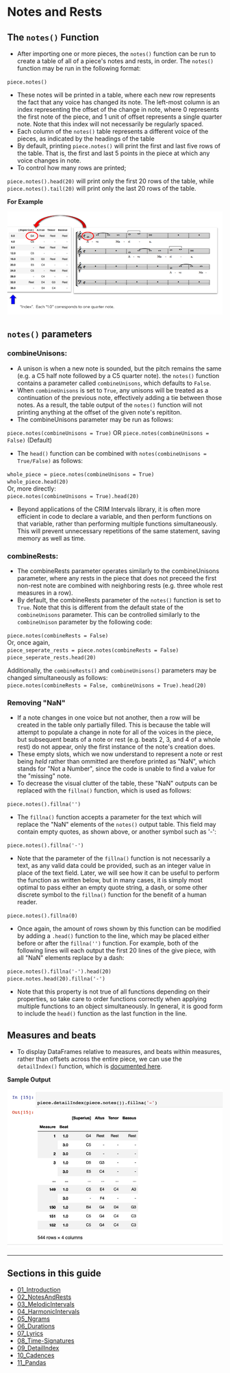 # Notes and Rests



## The `notes()` Function
  * After importing one or more pieces, the `notes()` function can be run to create a table of all of a piece's notes and rests, in order. The `notes()` function may be run in the following format:  

`piece.notes()`  
  * These notes will be printed in a table, where each new row represents the fact that any voice has changed its note. The left-most column is an index representing the offset of the change in note, where 0 represents the first note of the piece, and 1 unit of offset represents a single quarter note. Note that this index will not necessarily be regularly spaced.  
  * Each column of the `notes()` table represents a different voice of the pieces, as indicated by the headings of the table
  * By default, printing `piece.notes()` will print the first and last five rows of the table. That is, the first and last 5 points in the piece at which any voice changes in note.
  * To control how many rows are printed;  

`piece.notes().head(20)` will print only the first 20 rows of the table, while  
`piece.notes().tail(20)` will print only the last 20 rows of the table.  

**For Example**

![Alt text](images/notes_1.png)

## `notes()` parameters  

### combineUnisons:  

  * A unison is when a new note is sounded, but the pitch remains the same (e.g. a C5 half note followed by a C5 quarter note). the `notes()` function contains a parameter called `combineUnisons`, which defaults to `False`.  
  * When `combineUnisons` is set to `True`, any unisons will be treated as a continuation of the previous note, effectively adding a tie between those notes. As a result, the table output of the `notes()` function will not printing anything at the offset of the given note's repititon.  
  * The combineUnisons parameter may be run as follows:  

`piece.notes(combineUnisons = True)` OR `piece.notes(combineUnisons = False)` (Default)  
  * The `head()` function can be combined with `notes(combineUnisons = True/False)` as follows:  

`whole_piece = piece.notes(combineUnisons = True)`  
`whole_piece.head(20)`  
Or, more directly:  
`piece.notes(combineUnisons = True).head(20)`  

  * Beyond applications of the CRIM Intervals library, it is often more efficient in code to declare a variable, and then perform functions on that variable, rather than performing multiple functions simultaneously. This will prevent unnecessary repetitions of the same statement, saving memory as well as time.

### combineRests:  

  * The combineRests parameter operates similarly to the combineUnisons parameter, where any rests in the piece that does not preceed the first non-rest note are combined with neighboring rests (e.g. three whole rest measures in a row).
  * By default, the combineRests parameter of the `notes()` function is set to `True`. Note that this is different from the default state of the `combineUnisons` parameter. This can be controlled similarly to the `combineUnison` parameter by the following code:  

`piece.notes(combineRests = False)`  
Or, once again,  
`piece_seperate_rests = piece.notes(combineRests = False)`  
`piece_seperate_rests.head(20)`  
  
Additionally, the `combineRests()` and `combineUnisons()` parameters may be changed simultaneously as follows:  
`piece.notes(combineRests = False, combineUnisons = True).head(20)`  

### Removing "NaN"

  * If a note changes in one voice but not another, then a row will be created in the table only partially filled. This is because  the table will attempt to populate a change in note for all of the voices in the piece, but subsequent beats of a note or rest (e.g. beats 2, 3, and 4 of a whole rest) do not appear, only the first instance of the note's creation does.
  * These empty slots, which we now understand to represent a note or rest being *held* rather than ommitted are therefore printed as "NaN", which stands for "Not a Number", since the code is unable to find a value for the "missing" note.
  * To decrease the visual clutter of the table, these "NaN" outputs can be replaced with the `fillna()` function, which is used as follows:  

`piece.notes().fillna('')`

  * The `fillna()` function accepts a parameter for the text which will replace the "NaN" elements of the `notes()` output table. This field may contain empty quotes, as shown above, or another symbol such as '-':  

`piece.notes().fillna('-')`  

  * Note that the parameter of the `fillna()` function is not necessarily a text, as any valid data could be provided, such as an integer value in place of the text field. Later, we will see how it can be useful to perform the function as written below, but in many cases, it is simply most optimal to pass either an empty quote string, a dash, or some other discrete symbol to the `fillna()` function for the benefit of a human reader.  

`piece.notes().fillna(0)`  

  * Once again, the amount of rows shown by this function can be modified by adding a `.head()` function to the line, which may be placed either before or after the `fillna('')` function. For example, both of the following lines will each output the first 20 lines of the give piece, with all "NaN" elements replace by a dash:  

`piece.notes().fillna('-').head(20)`  
`piece.notes.head(20).fillna('-')`  

  * Note that this property is not true of all functions depending on their properties, so take care to order functions correctly when applying multiple functions to an object simultaneously. In general, it is good form to include the `head()` function as the last function in the line.  

## Measures and beats  

  * To display DataFrames relative to measures, and beats within measures, rather than offsets across the entire piece, we can use the `detailIndex()` function, which is [documented here](09_DetailIndex.md).  

  **Sample Output**

  ![Alt text](images/notes_2.png)

-----

## Sections in this guide

  * [01_Introduction](01_Introduction.md)
  * [02_NotesAndRests](02_NotesAndRests.md)
  * [03_MelodicIntervals](03_MelodicIntervals.md)
  * [04_HarmonicIntervals](04_HarmonicIntervals.md)
  * [05_Ngrams](05_Ngrams.md)
  * [06_Durations](06_Durations.md)
  * [07_Lyrics](07_Lyrics.md)
  * [08_Time-Signatures](08_TimeSignatures.md)
  * [09_DetailIndex](09_DetailIndex.md)
  * [10_Cadences](10_Cadences.md)
  * [11_Pandas](11_Pandas.md)